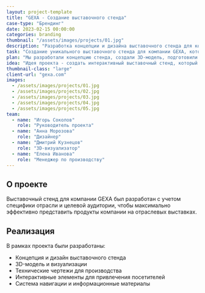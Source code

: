 ```yaml
---
layout: project-template
title: "GEXA - Создание выставочного стенда"
case-type: "Брендинг"
date: 2023-02-15 00:00:00
categories: branding
thumbnail: "/assets/images/projects/01.jpg"
description: "Разработка концепции и дизайна выставочного стенда для компании GEXA, отражающего инновационный характер бренда и привлекающего внимание посетителей."
task: "Создание уникального выставочного стенда для компании GEXA, который будет выделяться среди конкурентов, привлекать целевую аудиторию и эффективно представлять продукты компании."
plan: "Мы разработали концепцию стенда, создали 3D-модель, подготовили технические чертежи и контролировали процесс производства и монтажа."
idea: "Идея проекта - создать интерактивный выставочный стенд, который станет не просто местом презентации продуктов, но и запоминающимся брендированным пространством."
thumbnail-class: "large"
client-url: "gexa.com"
images:
  - /assets/images/projects/01.jpg
  - /assets/images/projects/02.jpg
  - /assets/images/projects/03.jpg
  - /assets/images/projects/04.jpg
  - /assets/images/projects/05.jpg
team:
  - name: "Игорь Соколов"
    role: "Руководитель проекта"
  - name: "Анна Морозова"
    role: "Дизайнер"
  - name: "Дмитрий Кузнецов"
    role: "3D-визуализатор"
  - name: "Елена Иванова"
    role: "Менеджер по производству"
---
```


## О проекте

Выставочный стенд для компании GEXA был разработан с учетом специфики отрасли и целевой аудитории, чтобы максимально эффективно представить продукты компании на отраслевых выставках.

## Реализация

В рамках проекта были разработаны:
- Концепция и дизайн выставочного стенда
- 3D-модель и визуализации
- Технические чертежи для производства
- Интерактивные элементы для привлечения посетителей
- Система навигации и информационные материалы
